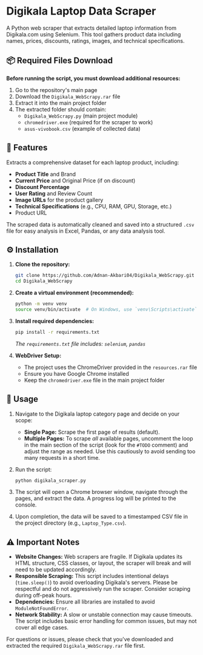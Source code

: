# Digikala Laptop Data Scraper

A Python web scraper that extracts detailed laptop information from Digikala.com using Selenium. This tool gathers product data including names, prices, discounts, ratings, images, and technical specifications.

## 📦 Required Files Download

**Before running the script, you must download additional resources:**

1. Go to the repository's main page
2. Download the `Digikala_WebScrapy.rar` file
3. Extract it into the main project folder
4. The extracted folder should contain:
   - `Digikala_WebScrapy.py` (main project module)
   - `chromedriver.exe` (required for the scraper to work)
   - `asus-vivobook.csv` (example of collected data)

## 🚀 Features

Extracts a comprehensive dataset for each laptop product, including:
-   **Product Title** and Brand
-   **Current Price** and Original Price (if on discount)
-   **Discount Percentage**
-   **User Rating** and Review Count
-   **Image URLs** for the product gallery
-   **Technical Specifications** (e.g., CPU, RAM, GPU, Storage, etc.)
-   Product URL

The scraped data is automatically cleaned and saved into a structured `.csv` file for easy analysis in Excel, Pandas, or any data analysis tool.

## ⚙️ Installation

1.  **Clone the repository:**
    ```bash
    git clone https://github.com/Adnan-Akbari04/Digikala_WebScrapy.git
    cd Digikala_WebScrapy
    ```

2.  **Create a virtual environment (recommended):**
    ```bash
    python -m venv venv
    source venv/bin/activate  # On Windows, use `venv\Scripts\activate`
    ```

3.  **Install required dependencies:**
    ```bash
    pip install -r requirements.txt
    ```
    *The `requirements.txt` file includes: `selenium`, `pandas`*

4.  **WebDriver Setup:**
    - The project uses the ChromeDriver provided in the `resources.rar` file
    - Ensure you have Google Chrome installed
    - Keep the `chromedriver.exe` file in the main project folder


## 📖 Usage

1.  Navigate to the Digikala laptop category page and decide on your scope:
    -   **Single Page:** Scrape the first page of results (default).
    -   **Multiple Pages:** To scrape *all* available pages, uncomment the loop in the main section of the script (look for the `#TODO` comment) and adjust the range as needed. Use this cautiously to avoid sending too many requests in a short time.

2.  Run the script:
    ```bash
    python digikala_scraper.py
    ```

3.  The script will open a Chrome browser window, navigate through the pages, and extract the data. A progress log will be printed to the console.

4.  Upon completion, the data will be saved to a timestamped CSV file in the project directory (e.g., `Laptop_Type.csv`).

## ⚠️ Important Notes

-   **Website Changes:** Web scrapers are fragile. If Digikala updates its HTML structure, CSS classes, or layout, the scraper will break and will need to be updated accordingly.
-   **Responsible Scraping:** This script includes intentional delays (`time.sleep()`) to avoid overloading Digikala's servers. Please be respectful and do not aggressively run the scraper. Consider scraping during off-peak hours.
-   **Dependencies:** Ensure all libraries are installed to avoid `ModuleNotFoundError`.
-   **Network Stability:** A slow or unstable connection may cause timeouts. The script includes basic error handling for common issues, but may not cover all edge cases.

For questions or issues, please check that you've downloaded and extracted the required `Digikala_WebScrapy.rar` file first.

